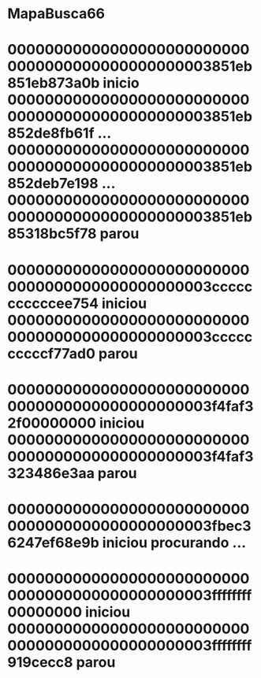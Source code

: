 # MapaBusca66

000000000000000000000000000000000000000000000003851eb851eb873a0b inicio
000000000000000000000000000000000000000000000003851eb852de8fb61f ...
000000000000000000000000000000000000000000000003851eb852deb7e198 ...
000000000000000000000000000000000000000000000003851eb85318bc5f78 parou
================================================================
000000000000000000000000000000000000000000000003cccccccccccee754 iniciou 
000000000000000000000000000000000000000000000003ccccccccccf77ad0 parou
================================================================
000000000000000000000000000000000000000000000003f4faf32f00000000 iniciou
000000000000000000000000000000000000000000000003f4faf3323486e3aa parou
================================================================
000000000000000000000000000000000000000000000003fbec36247ef68e9b iniciou
procurando ...
================================================================
000000000000000000000000000000000000000000000003ffffffff00000000 iniciou
000000000000000000000000000000000000000000000003ffffffff919cecc8 parou
================================================================
